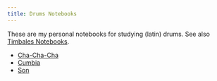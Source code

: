 ```yaml
---
title: Drums Notebooks
---
```


These are my personal notebooks for studying (latin) drums.
See also [Timbales Notebooks](https://mikea.github.io/timbales/).

- [Cha-Cha-Cha](pdf/cha-cha-cha.pdf)
- [Cumbia](pdf/cumbia.pdf)
- [Son](pdf/son.pdf)
